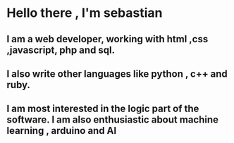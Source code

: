 # Hello there , I'm sebastian
 ## I am a web developer, working with html ,css ,javascript, php and sql.
 ## I also write other languages like python , c++ and ruby. 
 ## I am most interested in the logic part of the software. I am also enthusiastic about machine learning , arduino and AI
